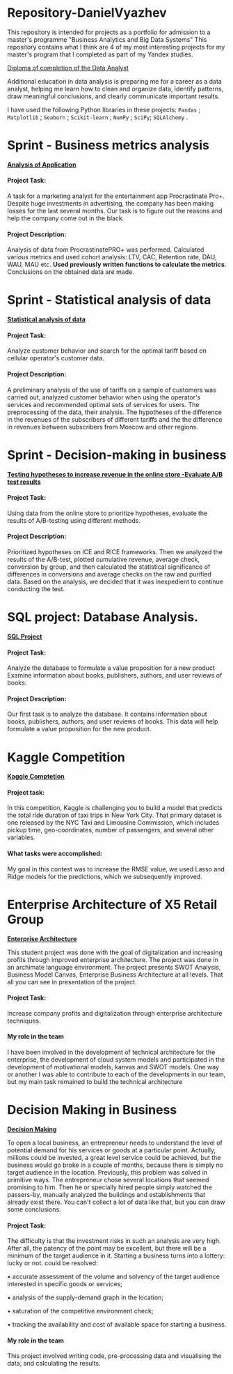 # Repository-DanielVyazhev
This repository is intended for projects as a portfolio for admission to a master's programme "Business Analytics and Big Data Systems"
This repository contains what I think are 4 of my most interesting projects for my master's program that I completed as part of my Yandex studies.

[Diploma of completion of the Data Analyst](https://yadi.sk/i/ImyHOL_QHBmu7g)

Additional education in data analysis is preparing me for a career as a data analyst, helping me learn how to clean and organize data, identify patterns, draw meaningful conclusions, and clearly communicate important results. 

I have used the following Python libraries in these projects: `Pandas` ; `Matplotlib` ; `Seaborn` ; `Scikit-learn` ; `NumPy` ; `SciPy`; `SQLAlchemy` .

# Sprint - Business metrics analysis
[**Analysis of Application**](https://github.com/DanielVyazhev/Repository-DanielVyazhev/blob/main/Анализ%20убытков%20приложения%20ProcrastinatePRO%2B/Анализ%20убытков%20приложения%20ProcrastinatePRO%2B.ipynb)

#### Project Task:

A task for a marketing analyst for the entertainment app Procrastinate Pro+. Despite huge investments in advertising, the company has been making losses for the last several months. Our task is to figure out the reasons and help the company come out in the black.

#### Project Description: 

Analysis of data from ProcrastinatePRO+ was performed.
Calculated various metrics and used cohort analysis: LTV, CAC, Retention rate, DAU, WAU, MAU etc. **Used previously written functions to calculate the metrics**. Conclusions on the obtained data are made.

# Sprint - Statistical analysis of data
[**Statistical analysis of data**](https://github.com/DanielVyazhev/Repository-DanielVyazhev/blob/main/Определение%20выгодного%20тарифа%20для%20телеком%20компании/Определение%20выгодного%20тарифа%20для%20телеком%20компании.ipynb)

#### Project Task:

Analyze customer behavior and search for the optimal tariff based on cellular operator's customer data.

#### Project Description: 

A preliminary analysis of the use of tariffs on a sample of customers was carried out, analyzed customer behavior when using the operator's services and recommended optimal sets of services for users. The preprocessing of the data, their analysis. The hypotheses of the difference in the revenues of the subscribers of different tariffs and the the difference in revenues between subscribers from Moscow and other regions.

# Sprint - Decision-making in business
[**Testing hypotheses to increase revenue in the online store -Evaluate A/B test results**](https://github.com/DanielVyazhev/Repository-DanielVyazhev/tree/main/Проверка%20гипотез%20по%20увеличению%20выручки%20в%20интернет-магазине%20—%20оценить%20результаты%20AB%20теста)

#### Project Task:

Using data from the online store to prioritize hypotheses, evaluate the results of A/B-testing using different methods.

#### Project Description: 

Prioritized hypotheses on ICE and RICE frameworks. Then we analyzed the results of the A/B-test, plotted cumulative revenue, average check, conversion by group, and then calculated the statistical significance of differences in conversions and average checks on the raw and purified data. Based on the analysis, we decided that it was inexpedient to continue conducting the test.

# SQL project: Database Analysis.
[**SQL Project**](https://github.com/DanielVyazhev/Repository-DanielVyazhev/blob/main/SQL%20Project/SQL%20Project.ipynb)

#### Project Task:

Analyze the database to formulate a value proposition for a new product Examine information about books, publishers, authors, and user reviews of books.

#### Project Description:

Our first task is to analyze the database. It contains information about books, publishers, authors, and user reviews of books. This data will help formulate a value proposition for the new product.

# Kaggle Competition  

[**Kaggle Comptetion**](https://github.com/DanielVyazhev/Repository-DanielVyazhev/tree/main/Kaggle%20Competition)

#### Project task:
In this competition, Kaggle is challenging you to build a model that predicts the total ride duration of taxi trips in New York City. That primary dataset is one released by the NYC Taxi and Limousine Commission, which includes pickup time, geo-coordinates, number of passengers, and several other variables.

#### What tasks were accomplished:
My goal in this contest was to increase the RMSE value, we used Lasso and Ridge models for the predictions, which we subsequently improved.

# Enterprise Architecture of X5 Retail Group

[**Enterprise Architecture**](https://github.com/DanielVyazhev/Repository-DanielVyazhev/tree/main/Enterprise%20Architecture%20of%20X5%20Retail)

This student project was done with the goal of digitalization and increasing profits through improved enterprise architecture.
The project was done in an archimate language environment.
The project presents SWOT Analysis, Business Model Canvas, Enterprise Business Architecture at all levels. That all you can see in presentation of the project.

#### Project Task: 
Increase company profits and digitalization through enterprise architecture techniques.

#### My role in the team
I have been involved in the development of technical architecture for the enterprise, the development of cloud system models and participated in the development of motivational models, kanvas and SWOT models. One way or another I was able to contribute to each of the developments in our team, but my main task remained to build the technical architecture 

# Decision Making in Business

[**Decision Making**](https://github.com/DanielVyazhev/Repository-DanielVyazhev/tree/main/Decision%20Making%20in%20Business)

To open a local business, an entrepreneur needs to understand the level of potential demand for his services or goods at a particular point. Actually, millions could be invested, a great level service could be achieved, but the business would go broke in a couple of months, because there is simply no target audience in the location.
Previously, this problem was solved in primitive ways. The entrepreneur chose several locations that seemed promising to him. Then he or specially hired people simply watched the passers-by, manually analyzed the buildings and establishments that already exist there. You can't collect a lot of data like that, but you can draw some conclusions.

#### Project Task: 
The difficulty is that the investment risks in such an analysis are very high. After all, the patency of the point may be excellent, but there will be a minimum of the target audience in it. Starting a business turns into a lottery: lucky or not.
could be resolved:

• accurate assessment of the volume and solvency of the target audience interested in specific goods or services;

• analysis of the supply-demand graph in the location;

• saturation of the competitive environment check;

• tracking the availability and cost of available space for starting a business.

#### My role in the team
This project involved writing code, pre-processing data and visualising the data, and calculating the results.



